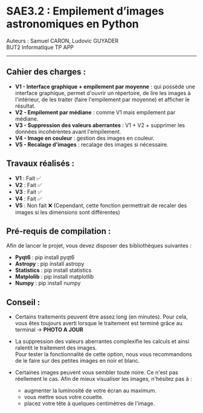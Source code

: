 # SAE3.2 : Empilement d’images astronomiques en Python

Auteurs : Samuel CARON, Ludovic GUYADER <br>
BUT2 Informatique TP APP

---


## Cahier des charges :

* <b>V1 - Interface graphique + empilement par moyenne</b> : qui possède une interface graphique, permet d'ouvrir un répertoire, de lire les images à l'intérieur, de les traiter (faire l'empilement par moyenne) et afficher le résultat.
* <b>V2 - Empilement par médiane</b> : comme V1 mais empilement par médiane.
* <b>V3 - Suppression des valeurs aberrantes</b> : V1 + V2 + supprimer les données incohérentes avant l'empilement.
* <b>V4 - Image en couleur</b> : gestion des images en couleur.
* <b>V5 - Recalage d'images</b> : recalage des images si nécessaire.


## Travaux réalisés : 

* <b>V1</b> : Fait ✅
* <b>V2</b> : Fait ✅
* <b>V3</b> : Fait ✅
* <b>V4</b> : Fait ✅ 
* <b>V5</b> : Non fait ❌ (Cependant, cette fonction permettrait de recaler des images si les dimensions sont différentes)

## Pré-requis de compilation :

Afin de lancer le projet, vous devez disposer des bibliothèques suivantes : 
* <b>Pyqt6</b> : pip install pyqt6
* <b>Astropy</b> : pip install astropy
* <b>Statistics</b> : pip install statistics
* <b>Matplolib</b> : pip install matplotlib
* <b>Numpy</b> : pip install numpy

## Conseil :

* Certains traitements peuvent être assez long (en minutes). Pour cela, vous êtes toujours averti lorsque le traitement est terminé grâce au terminal -> <b>PHOTO A JOUR</b>

* La suppression des valeurs aberrantes complexifie les calculs et ainsi ralentit le traitement des images. <br> Pour tester la fonctionnalité de cette option, nous vous recommandons de le faire sur des petites images en noir et blanc.

* Certaines images peuvent vous sembler toute noire. Ce n'est pas réellement le cas. Afin de mieux visualiser les images, n'hésitez pas à :
    * augmenter la luminosité de votre écran au maximum.
    * vous mettre sous votre couette.
    * placez votre tête à quelques centimètres de l'image.